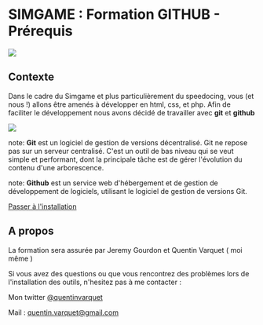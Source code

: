 

# SIMGAME : Formation GITHUB - Prérequis
![](http://quentin-varquet.fr/articles/images//git/git.jpg)

## Contexte

Dans le cadre du Simgame et plus particulièrement du speedocing, vous (et nous !) allons être amenés à développer en html, css, et php.
Afin de faciliter le développement nous avons décidé de travailler avec **git** et **github**

![](http://quentin-varquet.fr/articles/images/git/github.png)

note: **Git** est un logiciel de gestion de versions décentralisé. Git ne repose pas sur un serveur centralisé. C'est un outil de bas niveau qui se veut simple et performant, dont la principale tâche est de gérer l'évolution du contenu d'une arborescence.

note: **Github** est un service web d'hébergement et de gestion de développement de logiciels, utilisant le logiciel de gestion de versions Git.

 [Passer à l'installation](https://twitter.com/QuentinVarquet)

## A propos 

La formation sera assurée par Jeremy Gourdon et Quentin Varquet ( moi même )

Si vous avez des questions ou que vous rencontrez des problèmes lors de l'installation des outils, n'hesitez pas à me contacter : 

Mon twitter [@quentinvarquet](https://twitter.com/QuentinVarquet)

Mail : quentin.varquet@gmail.com
